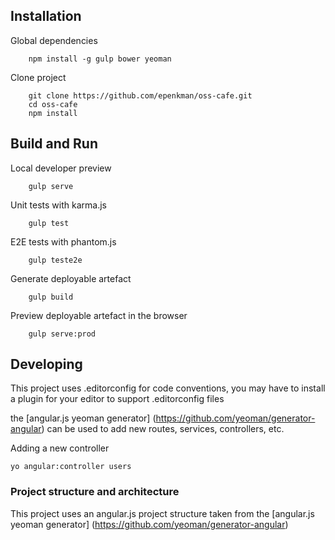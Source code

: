 
## Installation

Global dependencies

```
    npm install -g gulp bower yeoman
```

Clone project

```
    git clone https://github.com/epenkman/oss-cafe.git
    cd oss-cafe
    npm install
```

## Build and Run

Local developer preview   
```
    gulp serve
```

Unit tests with karma.js
```
    gulp test
```

E2E tests with phantom.js
```
    gulp teste2e
```

Generate deployable artefact
```
    gulp build
```

Preview deployable artefact in the browser
```
    gulp serve:prod
```


## Developing

This project uses .editorconfig for code conventions, you may have to install a plugin for your editor to support .editorconfig files

the [angular.js yeoman generator] (https://github.com/yeoman/generator-angular) can be used to add new routes, services, controllers, etc.

Adding a new controller
```
yo angular:controller users
```

### Project structure and architecture

This project uses an angular.js project structure taken from the [angular.js yeoman generator] (https://github.com/yeoman/generator-angular)
